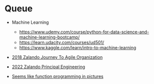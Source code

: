 # Queue

- Machine Learning
  - https://www.udemy.com/course/python-for-data-science-and-machine-learning-bootcamp/
  - https://learn.udacity.com/courses/ud501/
  - https://www.kaggle.com/learn/intro-to-machine-learning

- [2018 Zalando Journey To Agile Organization](
https://www.mckinsey.com/business-functions/people-and-organizational-performance/our-insights/the-journey-to-an-agile-organization-at-zalandohttps://www.mckinsey.com/business-functions/people-and-organizational-performance/our-insights/the-journey-to-an-agile-organization-at-zalando)
- [2022 Zalando Principal Engineering](https://engineering.zalando.com/posts/2022/02/principal-engineering-at-zalando.html)
- [Seems like function programming in pictures](https://mokacoding.com/blog/functor-applicative-monads-in-pictures/)
